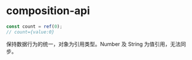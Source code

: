 # composition-api

```js
const count = ref(0);
// count={value:0}
```

<!-- 响应式数据为对象原因 -->

保持数据行为的统一，对象为引用类型。Number 及 String 为值引用，无法同步。

